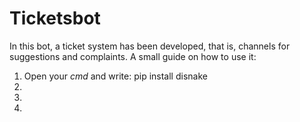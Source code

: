 # Ticketsbot
In this bot, a ticket system has been developed, that is, channels for suggestions and complaints. A small guide on how to use it:

 1. Open your *cmd* and write: pip install disnake
 2.
 3.
 4.
 
